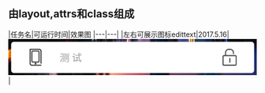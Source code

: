## 由layout,attrs和class组成
|任务名|可运行时间|效果图
|---|---|
|左右可展示图标edittext|2017.5.16|![效果展示](https://github.com/shishuyao/little_widgets/blob/master/cusEdittexttext/sp170516_210629.png)|
